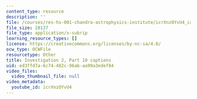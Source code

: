 ```yaml
---
content_type: resource
description: ''
file: /courses/res-hs-001-chandra-astrophysics-institute/icrXnzOYvU4_captions.webvtt
file_size: 28137
file_type: application/x-subrip
learning_resource_types: []
license: https://creativecommons.org/licenses/by-nc-sa/4.0/
ocw_type: OCWFile
resourcetype: Other
title: Investigation 2, Part 10 captions
uid: ed3ffd7a-6c74-482c-96ab-aa99a3edef84
video_files:
  video_thumbnail_file: null
video_metadata:
  youtube_id: icrXnzOYvU4
---
```

